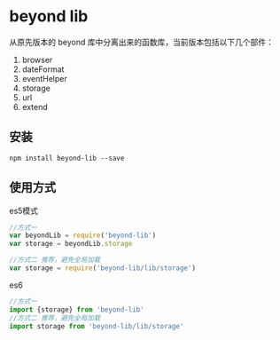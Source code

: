 # beyond lib
从原先版本的 beyond 库中分离出来的函数库，当前版本包括以下几个部件：

1. browser
2. dateFormat
3. eventHelper
4. storage 
5. url
6. extend

## 安装
```
npm install beyond-lib --save
```

## 使用方式

es5模式
```javascript
//方式一
var beyondLib = require('beyond-lib')
var storage = beyondLib.storage

//方式二 推荐，避免全局加载
var storage = require('beyond-lib/lib/storage')
```

es6
```javascript
//方式一
import {storage} from 'beyond-lib'
//方式二 推荐，避免全局加载
import storage from 'beyond-lib/lib/storage'
```